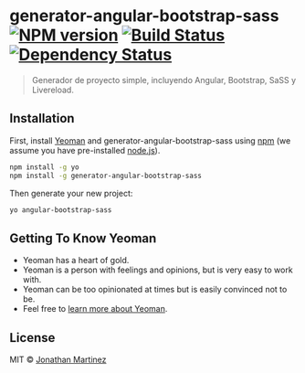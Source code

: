 # generator-angular-bootstrap-sass [![NPM version][npm-image]][npm-url] [![Build Status][travis-image]][travis-url] [![Dependency Status][daviddm-image]][daviddm-url]
> Generador de proyecto simple, incluyendo Angular, Bootstrap, SaSS y Livereload.

## Installation

First, install [Yeoman](http://yeoman.io) and generator-angular-bootstrap-sass using [npm](https://www.npmjs.com/) (we assume you have pre-installed [node.js](https://nodejs.org/)).

```bash
npm install -g yo
npm install -g generator-angular-bootstrap-sass
```

Then generate your new project:

```bash
yo angular-bootstrap-sass
```

## Getting To Know Yeoman

 * Yeoman has a heart of gold.
 * Yeoman is a person with feelings and opinions, but is very easy to work with.
 * Yeoman can be too opinionated at times but is easily convinced not to be.
 * Feel free to [learn more about Yeoman](http://yeoman.io/).

## License

MIT © [Jonathan Martinez](www.3libras.co.ve)


[npm-image]: https://badge.fury.io/js/generator-angular-bootstrap-sass.svg
[npm-url]: https://npmjs.org/package/generator-angular-bootstrap-sass
[travis-image]: https://travis-ci.org/Klaha/generator-angular-bootstrap-sass.svg?branch=master
[travis-url]: https://travis-ci.org/Klaha/generator-angular-bootstrap-sass
[daviddm-image]: https://david-dm.org/Klaha/generator-angular-bootstrap-sass.svg?theme=shields.io
[daviddm-url]: https://david-dm.org/Klaha/generator-angular-bootstrap-sass
